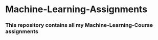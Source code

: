 # Machine-Learning-Assignments

### This repository contains all my Machine-Learning-Course assignments